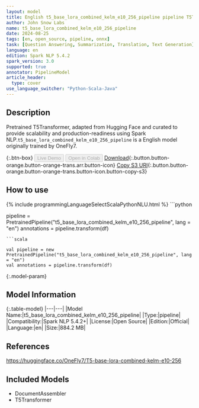 ```yaml
---
layout: model
title: English t5_base_lora_combined_kelm_e10_256_pipeline pipeline T5Transformer from OneFly7
author: John Snow Labs
name: t5_base_lora_combined_kelm_e10_256_pipeline
date: 2024-08-25
tags: [en, open_source, pipeline, onnx]
task: [Question Answering, Summarization, Translation, Text Generation]
language: en
edition: Spark NLP 5.4.2
spark_version: 3.0
supported: true
annotator: PipelineModel
article_header:
  type: cover
use_language_switcher: "Python-Scala-Java"
---
```


## Description

Pretrained T5Transformer, adapted from Hugging Face and curated to provide scalability and production-readiness using Spark NLP.`t5_base_lora_combined_kelm_e10_256_pipeline` is a English model originally trained by OneFly7.

{:.btn-box}
<button class="button button-orange" disabled>Live Demo</button>
<button class="button button-orange" disabled>Open in Colab</button>
[Download](https://s3.amazonaws.com/auxdata.johnsnowlabs.com/public/models/t5_base_lora_combined_kelm_e10_256_pipeline_en_5.4.2_3.0_1724587310894.zip){:.button.button-orange.button-orange-trans.arr.button-icon}
[Copy S3 URI](s3://auxdata.johnsnowlabs.com/public/models/t5_base_lora_combined_kelm_e10_256_pipeline_en_5.4.2_3.0_1724587310894.zip){:.button.button-orange.button-orange-trans.button-icon.button-copy-s3}

## How to use



<div class="tabs-box" markdown="1">
{% include programmingLanguageSelectScalaPythonNLU.html %}
```python

pipeline = PretrainedPipeline("t5_base_lora_combined_kelm_e10_256_pipeline", lang = "en")
annotations =  pipeline.transform(df)   

```
```scala

val pipeline = new PretrainedPipeline("t5_base_lora_combined_kelm_e10_256_pipeline", lang = "en")
val annotations = pipeline.transform(df)

```
</div>

{:.model-param}
## Model Information

{:.table-model}
|---|---|
|Model Name:|t5_base_lora_combined_kelm_e10_256_pipeline|
|Type:|pipeline|
|Compatibility:|Spark NLP 5.4.2+|
|License:|Open Source|
|Edition:|Official|
|Language:|en|
|Size:|884.2 MB|

## References

https://huggingface.co/OneFly7/T5-base-lora-combined-kelm-e10-256

## Included Models

- DocumentAssembler
- T5Transformer